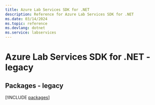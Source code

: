 ```yaml
---
title: Azure Lab Services SDK for .NET
description: Reference for Azure Lab Services SDK for .NET
ms.date: 03/14/2024
ms.topic: reference
ms.devlang: dotnet
ms.service: labservices
---
```

# Azure Lab Services SDK for .NET - legacy
## Packages - legacy
[!INCLUDE [packages](lab-services-index.md)]